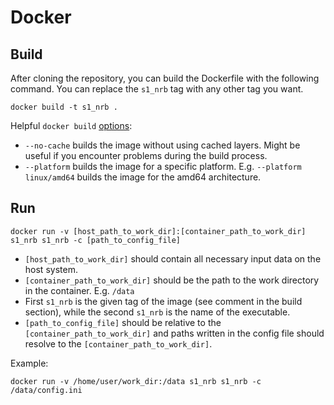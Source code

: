 # Docker

## Build

After cloning the repository, you can build the Dockerfile with the following command. You can replace the `s1_nrb` tag with any other tag you want.  

    docker build -t s1_nrb .

Helpful `docker build` [options](https://docs.docker.com/engine/reference/commandline/build/#options):
- `--no-cache` builds the image without using cached layers. Might be useful if you encounter problems during the build process.
- `--platform` builds the image for a specific platform. E.g. `--platform linux/amd64` builds the image for the amd64 architecture.

## Run

    docker run -v [host_path_to_work_dir]:[container_path_to_work_dir] s1_nrb s1_nrb -c [path_to_config_file]

- `[host_path_to_work_dir]` should contain all necessary input data on the host system.
- `[container_path_to_work_dir]` should be the path to the work directory in the container. E.g. `/data`
- First `s1_nrb` is the given tag of the image (see comment in the build section), while the second `s1_nrb` is the name of the executable.
- `[path_to_config_file]` should be relative to the `[container_path_to_work_dir]` and paths written in the config file should resolve to the `[container_path_to_work_dir]`.

Example:

    docker run -v /home/user/work_dir:/data s1_nrb s1_nrb -c /data/config.ini
